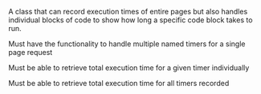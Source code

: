 A class that can record execution times of entire pages but also handles individual blocks of code to show how long a specific code block takes to run.

Must have the functionality to handle multiple named timers for a single page request

Must be able to retrieve total execution time for a given timer individually

Must be able to retrieve total execution time for all timers recorded
